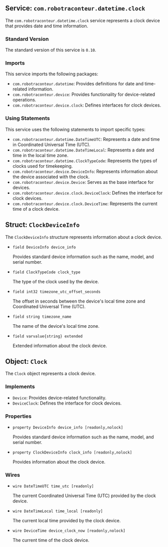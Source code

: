 ## Service: `com.robotraconteur.datetime.clock`

The `com.robotraconteur.datetime.clock` service represents a clock device that provides date and time information.

### Standard Version

The standard version of this service is `0.10`.

### Imports

This service imports the following packages:

- `com.robotraconteur.datetime`: Provides definitions for date and time-related information.
- `com.robotraconteur.device`: Provides functionality for device-related operations.
- `com.robotraconteur.device.clock`: Defines interfaces for clock devices.

### Using Statements

This service uses the following statements to import specific types:

- `com.robotraconteur.datetime.DateTimeUTC`: Represents a date and time in Coordinated Universal Time (UTC).
- `com.robotraconteur.datetime.DateTimeLocal`: Represents a date and time in the local time zone.
- `com.robotraconteur.datetime.ClockTypeCode`: Represents the types of clocks used for timekeeping.
- `com.robotraconteur.device.DeviceInfo`: Represents information about the device associated with the clock.
- `com.robotraconteur.device.Device`: Serves as the base interface for devices.
- `com.robotraconteur.device.clock.DeviceClock`: Defines the interface for clock devices.
- `com.robotraconteur.device.clock.DeviceTime`: Represents the current time of a clock device.

## Struct: `ClockDeviceInfo`

The `ClockDeviceInfo` structure represents information about a clock device.

- `field DeviceInfo device_info`

    Provides standard device information such as the name, model, and serial number.

- `field ClockTypeCode clock_type`

    The type of the clock used by the device.

- `field int32 timezone_utc_offset_seconds`

    The offset in seconds between the device's local time zone and Coordinated Universal Time (UTC).

- `field string timezone_name`

    The name of the device's local time zone.

- `field varvalue{string} extended`

    Extended information about the clock device.

## Object: `Clock`

The `Clock` object represents a clock device.

### Implements

- `Device`: Provides device-related functionality.
- `DeviceClock`: Defines the interface for clock devices.

### Properties

- `property DeviceInfo device_info [readonly,nolock]`

    Provides standard device information such as the name, model, and serial number.

- `property ClockDeviceInfo clock_info [readonly,nolock]`

    Provides information about the clock device.

### Wires

- `wire DateTimeUTC time_utc [readonly]`

    The current Coordinated Universal Time (UTC) provided by the clock device.

- `wire DateTimeLocal time_local [readonly]`

    The current local time provided by the clock device.

- `wire DeviceTime device_clock_now [readonly,nolock]`

    The current time of the clock device.

